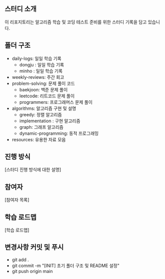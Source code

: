 ## 스터디 소개
이 리포지토리는 알고리즘 학습 및 코딩 테스트 준비를 위한 스터디 기록을 담고 있습니다.

## 폴더 구조
- daily-logs: 일일 학습 기록
  - dongju : 일일 학습 기록
  - minho : 일일 학습 기록
- weekly-reviews: 주간 회고
- problem-solving: 문제 풀이 코드
  - baekjoon: 백준 문제 풀이
  - leetcode: 리트코드 문제 풀이
  - programmers: 프로그래머스 문제 풀이
- algorithms: 알고리즘 구현 및 설명
  - greedy: 정렬 알고리즘
  - implementation : 구현 알고리즘
  - graph: 그래프 알고리즘
  - dynamic-programming: 동적 프로그래밍
- resources: 유용한 자료 모음

## 진행 방식
[스터디 진행 방식에 대한 설명]

## 참여자
[참여자 목록]

## 학습 로드맵
[학습 로드맵]

## 변경사항 커밋 및 푸시
- git add .
- git commit -m "[INIT] 초기 폴더 구조 및 README 설정"
- git push origin main
